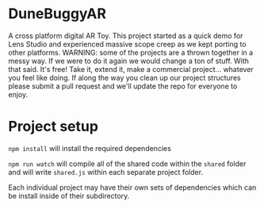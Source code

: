 [logo]: https://github.com/Oblioio/DuneBuggyAR/raw/master/web/static/images/og.jpg "Dune Buggy AR Logo"

# DuneBuggyAR
A cross platform digital AR Toy. This project started as a quick demo for Lens Studio and experienced massive scope creep as we kept porting to other platforms. WARNING: some of the projects are a thrown together in a messy way. If we were to do it again we would change a ton of stuff. With that said. It's free! Take it, extend it, make a commercial project... whatever you feel like doing. If along the way you clean up our project structures please submit a pull request and we'll update the repo for everyone to enjoy.

# Project setup

`npm install` will install the required dependencies

`npm run watch` will compile all of the shared code within the `shared` folder and will write `shared.js` within each separate project folder.

Each individual project may have their own sets of dependencies which can be install inside of their subdirectory.
